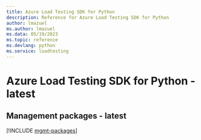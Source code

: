 ```yaml
---
title: Azure Load Testing SDK for Python
description: Reference for Azure Load Testing SDK for Python
author: lmazuel
ms.author: lmazuel
ms.data: 05/19/2023
ms.topic: reference
ms.devlang: python
ms.service: loadtesting
---
```

# Azure Load Testing SDK for Python - latest

## Management packages - latest
[!INCLUDE [mgmt-packages](load-testing-mgmt-index.md)]